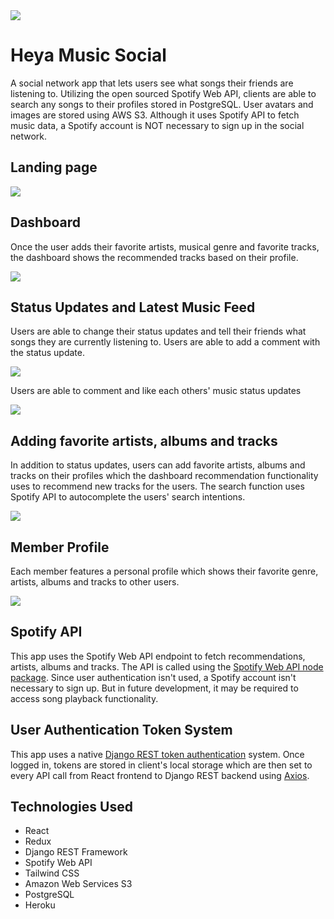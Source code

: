 
<img src="https://github.com/synerjay/Heya-Music-Social/blob/main/github/heyamusiclogo.png?raw=true" />

# Heya Music Social

A social network app that lets users see what songs their friends are listening to. Utilizing the open sourced Spotify Web API, clients are able to search any songs to their profiles stored in PostgreSQL. User avatars and images are stored using AWS S3. Although it uses Spotify API to fetch music data, a Spotify account is NOT necessary to sign up in the social network.

## Landing page

<img src="https://github.com/synerjay/Heya-Music-Social/blob/main/github/landingpage.png?raw=true" />

## Dashboard 
Once the user adds their favorite artists, musical genre and favorite tracks, the dashboard shows the recommended tracks based on their profile.

<img src="https://github.com/synerjay/Heya-Music-Social/blob/main/github/dashboarddemo.gif?raw=true" />

## Status Updates and Latest Music Feed
Users are able to change their status updates and tell their friends what songs they are currently listening to. Users are able to add a comment with the status update.

<img src="https://github.com/synerjay/Heya-Music-Social/blob/main/github/listeningsongdemo.gif?raw=true" />

Users are able to comment and like each others' music status updates

<img src="https://github.com/synerjay/Heya-Music-Social/blob/main/github/statusupdate.png?raw=true" />

## Adding favorite artists, albums and tracks
In addition to status updates, users can add favorite artists, albums and tracks on their profiles which the dashboard recommendation functionality uses to recommend new tracks for the users. The search function uses Spotify API to autocomplete the users' search intentions. 

<img src="https://github.com/synerjay/Heya-Music-Social/blob/main/github/addartistsdemo.gif?raw=true" />

## Member Profile

Each member features a personal profile which shows their favorite genre, artists, albums and tracks to other users.

<img src="https://github.com/synerjay/Heya-Music-Social/blob/main/github/profile.png?raw=true" />

## Spotify API

This app uses the Spotify Web API endpoint to fetch recommendations, artists, albums and tracks. The API is called using the <a href="https://www.npmjs.com/package/spotify-web-api-node"> Spotify Web API node package</a>. Since user authentication isn't used, a Spotify account isn't necessary to sign up. But in future development, it may be required to access song playback functionality. 

## User Authentication Token System

This app uses a native <a href="https://www.django-rest-framework.org/api-guide/authentication/">Django REST token authentication</a> system. Once logged in, tokens are stored in client's local storage which are then set to every API call from React frontend to Django REST backend using <a href="https://www.npmjs.com/package/axios">Axios</a>.

## Technologies Used
- React
- Redux
- Django REST Framework
- Spotify Web API
- Tailwind CSS
- Amazon Web Services S3
- PostgreSQL
- Heroku
